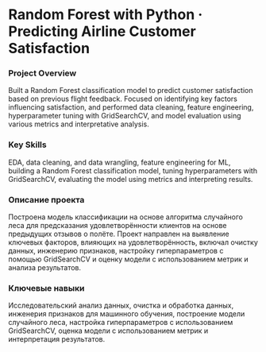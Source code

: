# Random Forest with Python · Predicting Airline Customer Satisfaction

### Project Overview

Built a Random Forest classification model to predict customer satisfaction based on previous flight feedback. Focused on identifying key factors influencing satisfaction, and performed data cleaning, feature engineering, hyperparameter tuning with GridSearchCV, and model evaluation using various metrics and interpretative analysis.

### Key Skills

EDA, data cleaning, and data wrangling, feature engineering for ML, building a Random Forest classification model, tuning hyperparameters with GridSearchCV, evaluating the model using metrics and interpreting results.

### Описание проекта

Построена модель классификации на основе алгоритма случайного леса для предсказания удовлетворённости клиентов на основе предыдущих отзывов о полёте. Проект направлен на выявление ключевых факторов, влияющих на удовлетворённость, включал очистку данных, инженерию признаков, настройку гиперпараметров с помощью GridSearchCV и оценку модели с использованием метрик и анализа результатов.

### Ключевые навыки

Исследовательский анализ данных, очистка и обработка данных, инженерия признаков для машинного обучения, построение модели случайного леса, настройка гиперпараметров с использованием GridSearchCV, оценка модели с использованием метрик и интерпретация результатов.
